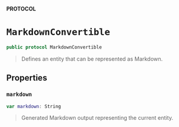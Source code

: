 **PROTOCOL**
# `MarkdownConvertible`

```swift
public protocol MarkdownConvertible
```

> Defines an entity that can be represented as Markdown.

## Properties
### `markdown`

```swift
var markdown: String
```

> Generated Markdown output representing the current entity.
